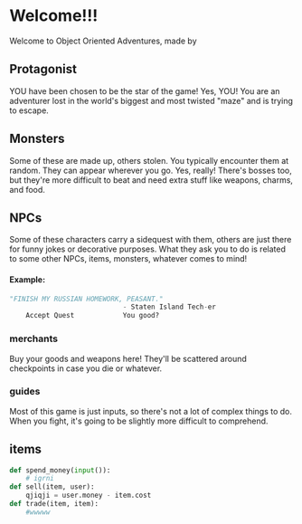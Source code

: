 # Welcome!!!
Welcome to Object Oriented Adventures, made by 
## Protagonist
YOU have been chosen to be the star of the game! Yes, YOU! You are an adventurer lost in the world's biggest and most twisted "maze" and is trying to escape.
## Monsters
Some of these are made up, others stolen. You typically encounter them at random. They can appear wherever you go. Yes, really! There's bosses too, but they're more difficult to beat and need extra stuff like weapons, charms, and food.
## NPCs
Some of these characters carry a sidequest with them, others are just there for funny jokes or decorative purposes. 
What they ask you to do is related to some other NPCs, items, monsters, whatever comes to mind! 
#### Example:
```python
"FINISH MY RUSSIAN HOMEWORK, PEASANT."
                            - Staten Island Tech-er
    Accept Quest            You good?
```
### merchants
Buy your goods and weapons here! They'll be scattered around checkpoints in case you die or whatever.
### guides
Most of this game is just inputs, so there's not a lot of complex things to do. When you fight, it's going to be slightly more difficult to comprehend. 
## items
```python
def spend_money(input()):
    # igrni
def sell(item, user):
    qjiqji = user.money - item.cost
def trade(item, item):
    #wwwww
```
